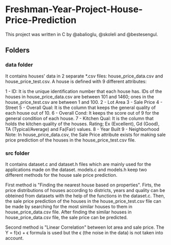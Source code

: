 # Freshman-Year-Project-House-Price-Prediction
This project was written in C by @abalioglu, @skoleli and @bestesengul.


## Folders
### data folder
It contains houses' data in 2 separate *.csv files: house_price_data.csv and house_price_test.csv. A house is defined with 9 different attributes:

1 - ID: It is the unique identification number that each house has. IDs of the houses in house_price_data.csv are between 101 and 1460; ones in the house_price_test.csv are between 1 and 100.
2 - Lot Area
3 - Sale Price
4 - Street
5 - Overall Qual: It is the column that keeps the general quality of each house out of 10.
6 - Overall Cond: It keeps the score out of 9 for the general condition of each house.
7 - Kitchen Qual: It is the column that holds the kitchen quality of the houses. Rating; Ex (Excellent), Gd (Good), TA (Typical/Average) and Fa(Fair) values.
8 - Year Built
9 - Neighborhood
Note: In house_price_data.csv, the Sale Price attribute exists for making sale price prediction of the houses in the house_price_test.csv file.

### src folder
It contains dataset.c and dataset.h files which are mainly used for the applications made on the dataset. models.c and models.h keep two different methods for the house sale price prediction.

First method is "Finding the nearest house based on properties". Firts, the price distributions of houses according to districts, years and quality can be obteined from datasets with the help of the functions in the dataset.c. Then, the sale price prediction of the houses in the house_price_test.csv file can be made by searching for the most similar houses to them in house_price_data.csv file. After finding the similar houses in house_price_data.csv file, the sale price can be predicted.

Second method is "Linear Correlation" between lot area and sale price. The Y = f(x) + ϵ formula is used but the ϵ (the noise in the data) is not taken into account.
